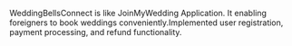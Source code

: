 WeddingBellsConnect is like JoinMyWedding Application. It enabling foreigners to book weddings conveniently.Implemented user registration, payment processing, and refund functionality.
